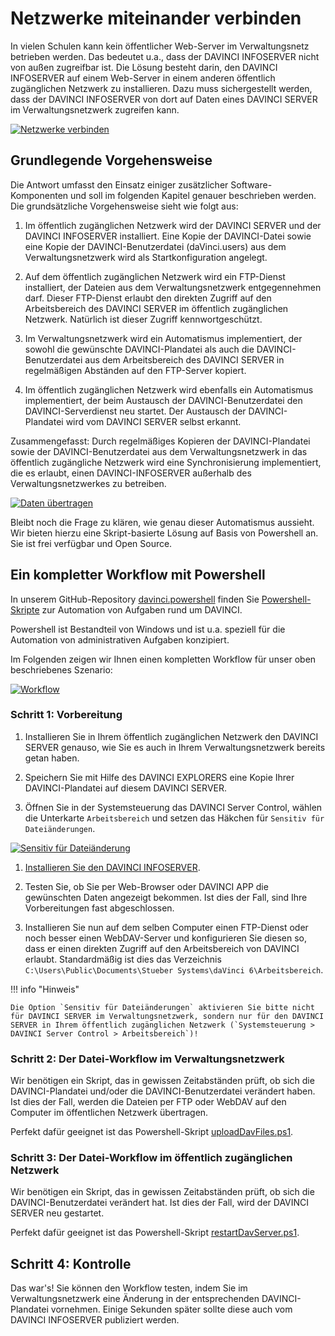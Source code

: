 # Netzwerke miteinander verbinden

In vielen Schulen kann kein öffentlicher Web-Server im Verwaltungsnetz betrieben werden. Das bedeutet u.a., dass der DAVINCI INFOSERVER nicht von außen zugreifbar ist. Die Lösung besteht darin, den DAVINCI INFOSERVER auf einem Web-Server in einem anderen öffentlich zugänglichen Netzwerk zu installieren. Dazu muss sichergestellt werden, dass der DAVINCI INFOSERVER von dort auf Daten eines DAVINCI SERVER im Verwaltungsnetzwerk zugreifen kann.

[![Netzwerke verbinden][1]][1] 

## Grundlegende Vorgehensweise

Die Antwort umfasst den Einsatz einiger zusätzlicher Software-Komponenten und soll im folgenden Kapitel genauer beschrieben werden. Die grundsätzliche Vorgehensweise sieht wie folgt aus:

1. Im öffentlich zugänglichen Netzwerk wird der DAVINCI SERVER und der DAVINCI INFOSERVER installiert. Eine Kopie der DAVINCI-Datei sowie eine Kopie der DAVINCI-Benutzerdatei (daVinci.users) aus dem Verwaltungsnetzwerk wird als Startkonfiguration angelegt.

2. Auf dem öffentlich zugänglichen Netzwerk wird ein FTP-Dienst installiert, der Dateien aus dem Verwaltungsnetzwerk entgegennehmen darf. Dieser FTP-Dienst erlaubt den direkten Zugriff auf den Arbeitsbereich des DAVINCI SERVER im öffentlich zugänglichen Netzwerk. Natürlich ist dieser Zugriff kennwortgeschützt.

3. Im Verwaltungsnetzwerk wird ein Automatismus implementiert, der sowohl die gewünschte DAVINCI-Plandatei als auch die DAVINCI-Benutzerdatei aus dem Arbeitsbereich des DAVINCI SERVER in regelmäßigen Abständen auf den FTP-Server kopiert.

4. Im öffentlich zugänglichen Netzwerk wird ebenfalls ein Automatismus implementiert, der beim Austausch der DAVINCI-Benutzerdatei den DAVINCI-Serverdienst neu startet. Der Austausch der DAVINCI-Plandatei wird vom DAVINCI SERVER selbst erkannt.

Zusammengefasst: Durch regelmäßiges Kopieren der DAVINCI-Plandatei sowie der DAVINCI-Benutzerdatei aus dem Verwaltungsnetzwerk in das öffentlich zugängliche Netzwerk wird eine Synchronisierung implementiert, die es erlaubt, einen DAVINCI-INFOSERVER außerhalb des Verwaltungsnetzwerkes zu betreiben.

[![Daten übertragen][2]][2] 

Bleibt noch die Frage zu klären, wie genau dieser Automatismus aussieht. Wir bieten hierzu eine Skript-basierte Lösung auf Basis von Powershell an. Sie ist frei verfügbar und Open Source.

## Ein kompletter Workflow mit Powershell

In unserem GitHub-Repository [davinci.powershell](https://github.com/stuebersystems/davinci.powershell) finden Sie [Powershell-Skripte](https://docs.microsoft.com/de-de/powershell/scripting/getting-started/getting-started-with-windows-powershell) zur Automation von Aufgaben rund um DAVINCI.

Powershell ist Bestandteil von Windows und ist u.a. speziell für die Automation von administrativen Aufgaben konzipiert.

Im Folgenden zeigen wir Ihnen einen kompletten Workflow für unser oben beschriebenes Szenario:

[![Workflow][3]][3]

### Schritt 1: Vorbereitung

1. Installieren Sie in Ihrem öffentlich zugänglichen Netzwerk den DAVINCI SERVER genauso, wie Sie es auch in Ihrem Verwaltungsnetzwerk bereits getan haben.

2. Speichern Sie mit Hilfe des DAVINCI EXPLORERS eine Kopie Ihrer DAVINCI-Plandatei auf diesem DAVINCI SERVER. 

3. Öffnen Sie in der Systemsteuerung das DAVINCI Server Control, wählen die Unterkarte `Arbeitsbereich` und setzen das Häkchen für `Sensitiv für Dateiänderungen`.

 [![Sensitiv für Dateiänderung][4]][4] 

1. [Installieren Sie den DAVINCI INFOSERVER](/09.infoserver/setup-infoserver/README.md).

2. Testen Sie, ob Sie per Web-Browser oder DAVINCI APP die gewünschten Daten angezeigt bekommen. Ist dies der Fall, sind Ihre Vorbereitungen fast abgeschlossen.

3. Installieren Sie nun auf dem selben Computer einen FTP-Dienst oder noch besser einen WebDAV-Server und konfigurieren Sie diesen so, dass er einen direkten Zugriff auf den Arbeitsbereich von DAVINCI erlaubt. Standardmäßig ist dies das Verzeichnis `C:\Users\Public\Documents\Stueber Systems\daVinci 6\Arbeitsbereich`.

!!! info "Hinweis"

    Die Option `Sensitiv für Dateiänderungen` aktivieren Sie bitte nicht für DAVINCI SERVER im Verwaltungsnetzwerk, sondern nur für den DAVINCI SERVER in Ihrem öffentlich zugänglichen Netzwerk (`Systemsteuerung > DAVINCI Server Control > Arbeitsbereich`)!

### Schritt 2: Der Datei-Workflow im Verwaltungsnetzwerk

Wir benötigen ein Skript, das in gewissen Zeitabständen prüft, ob sich die DAVINCI-Plandatei und/oder die DAVINCI-Benutzerdatei verändert haben. Ist dies der Fall, werden die Dateien per FTP oder WebDAV auf den Computer im öffentlichen Netzwerk übertragen.

Perfekt dafür geeignet ist das Powershell-Skript [uploadDavFiles.ps1](https://github.com/stuebersystems/davinci.powershell/wiki/uploadDavFiles.ps1).

### Schritt 3: Der Datei-Workflow im öffentlich zugänglichen Netzwerk

Wir benötigen ein Skript, das in gewissen Zeitabständen prüft, ob sich die DAVINCI-Benutzerdatei verändert hat. Ist dies der Fall, wird der DAVINCI SERVER neu gestartet.

Perfekt dafür geeignet ist das Powershell-Skript [restartDavServer.ps1](https://github.com/stuebersystems/davinci.powershell/wiki/restartDavServer.ps1).

## Schritt 4: Kontrolle

Das war's! Sie können den Workflow testen, indem Sie im Verwaltungsnetzwerk eine Änderung in der entsprechenden DAVINCI-Plandatei vornehmen. Einige Sekunden später sollte diese auch vom DAVINCI INFOSERVER publiziert werden.

[1]:/assets/images/is/sigma1.svg
[2]:/assets/images/is/sigma2.svg
[3]:/assets/images/is/sigma3.svg
[4]:/assets/images/is/sensitiv.haken.png